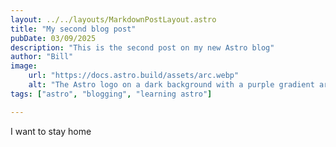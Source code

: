 ```yaml
---
layout: ../../layouts/MarkdownPostLayout.astro
title: "My second blog post"
pubDate: 03/09/2025
description: "This is the second post on my new Astro blog"
author: "Bill"
image:
    url: "https://docs.astro.build/assets/arc.webp"
    alt: "The Astro logo on a dark background with a purple gradient arc."
tags: ["astro", "blogging", "learning astro"]

---
```


I want to stay home